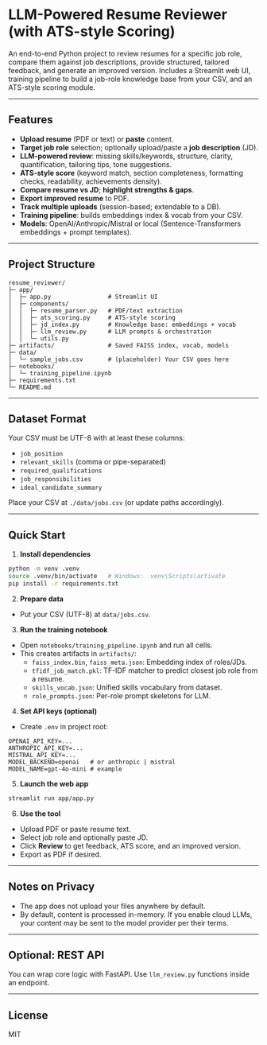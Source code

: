 # LLM-Powered Resume Reviewer (with ATS-style Scoring)

An end-to-end Python project to review resumes for a specific job role, compare them against job descriptions, provide structured, tailored feedback, and generate an improved version. Includes a Streamlit web UI, training pipeline to build a job-role knowledge base from your CSV, and an ATS-style scoring module.

---

## Features
- **Upload resume** (PDF or text) or **paste** content.
- **Target job role** selection; optionally upload/paste a **job description** (JD).
- **LLM-powered review**: missing skills/keywords, structure, clarity, quantification, tailoring tips, tone suggestions.
- **ATS-style score** (keyword match, section completeness, formatting checks, readability, achievements density).
- **Compare resume vs JD**; **highlight strengths & gaps**.
- **Export improved resume** to PDF.
- **Track multiple uploads** (session-based; extendable to a DB).
- **Training pipeline**: builds embeddings index & vocab from your CSV.
- **Models**: OpenAI/Anthropic/Mistral or local (Sentence-Transformers embeddings + prompt templates).

---

## Project Structure
```
resume_reviewer/
├─ app/
│  ├─ app.py                # Streamlit UI
│  ├─ components/
│  │  ├─ resume_parser.py   # PDF/text extraction
│  │  ├─ ats_scoring.py     # ATS-style scoring
│  │  ├─ jd_index.py        # Knowledge base: embeddings + vocab
│  │  ├─ llm_review.py      # LLM prompts & orchestration
│  │  └─ utils.py
├─ artifacts/               # Saved FAISS index, vocab, models
├─ data/
│  └─ sample_jobs.csv       # (placeholder) Your CSV goes here
├─ notebooks/
│  └─ training_pipeline.ipynb
├─ requirements.txt
└─ README.md
```

---

## Dataset Format
Your CSV must be UTF-8 with at least these columns:
- `job_position`
- `relevant_skills` (comma or pipe-separated)
- `required_qualifications`
- `job_responsibilities`
- `ideal_candidate_summary`

Place your CSV at `./data/jobs.csv` (or update paths accordingly).

---

## Quick Start

1) **Install dependencies**
```bash
python -m venv .venv
source .venv/bin/activate   # Windows: .venv\Scripts\activate
pip install -r requirements.txt
```

2) **Prepare data**
- Put your CSV (UTF-8) at `data/jobs.csv`.

3) **Run the training notebook**
- Open `notebooks/training_pipeline.ipynb` and run all cells.
- This creates artifacts in `artifacts/`:
  - `faiss_index.bin`, `faiss_meta.json`: Embedding index of roles/JDs.
  - `tfidf_job_match.pkl`: TF-IDF matcher to predict closest job role from a resume.
  - `skills_vocab.json`: Unified skills vocabulary from dataset.
  - `role_prompts.json`: Per-role prompt skeletons for LLM.

4) **Set API keys (optional)**
- Create `.env` in project root:
```
OPENAI_API_KEY=...
ANTHROPIC_API_KEY=...
MISTRAL_API_KEY=...
MODEL_BACKEND=openai   # or anthropic | mistral
MODEL_NAME=gpt-4o-mini # example
```

5) **Launch the web app**
```bash
streamlit run app/app.py
```

6) **Use the tool**
- Upload PDF or paste resume text.
- Select job role and optionally paste JD.
- Click **Review** to get feedback, ATS score, and an improved version.
- Export as PDF if desired.

---

## Notes on Privacy
- The app does not upload your files anywhere by default.
- By default, content is processed in-memory. If you enable cloud LLMs, your content may be sent to the model provider per their terms.

---

## Optional: REST API
You can wrap core logic with FastAPI. Use `llm_review.py` functions inside an endpoint.

---

## License
MIT
